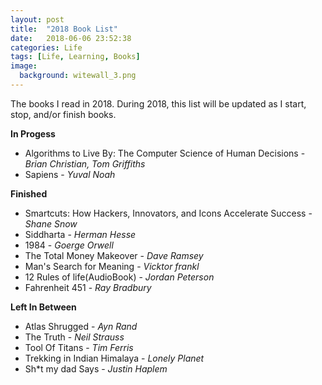 ```yaml
---
layout: post
title:  "2018 Book List"
date:   2018-06-06 23:52:38
categories: Life
tags: [Life, Learning, Books]
image:
  background: witewall_3.png
---
```

The books I read in 2018. During 2018, this list will be updated as I start, stop, and/or finish books.

**In Progess**
- Algorithms to Live By: The Computer Science of Human Decisions - _Brian Christian, Tom Griffiths_
- Sapiens - _Yuval Noah_

**Finished**
- Smartcuts: How Hackers, Innovators, and Icons Accelerate Success - _Shane Snow_
- Siddharta - _Herman Hesse_
- 1984 - _Goerge Orwell_
- The Total Money Makeover - _Dave Ramsey_
- Man's Search for Meaning - _Vicktor frankl_
- 12 Rules of life(AudioBook) - _Jordan Peterson_
- Fahrenheit 451 - _Ray Bradbury_

**Left In Between**
- Atlas Shrugged - _Ayn Rand_
- The Truth - _Neil Strauss_
- Tool Of Titans - _Tim Ferris_
- Trekking in Indian Himalaya - _Lonely Planet_
- Sh*t my dad Says - _Justin Haplem_
